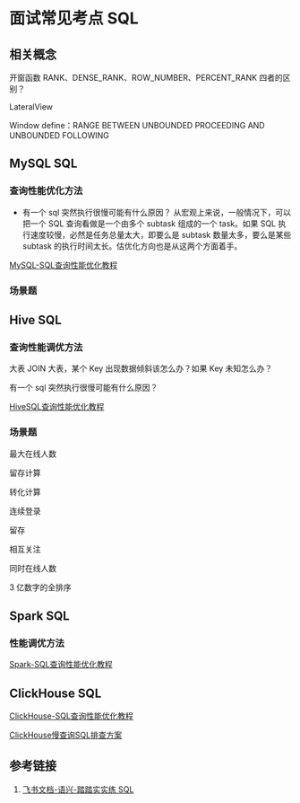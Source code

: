 # 面试常见考点 SQL


## 相关概念

开窗函数 RANK、DENSE_RANK、ROW_NUMBER、PERCENT_RANK 四者的区别？

LateralView

Window define：RANGE BETWEEN UNBOUNDED PROCEEDING AND UNBOUNDED FOLLOWING

## MySQL SQL


### 查询性能优化方法

- 有一个 sql 突然执行很慢可能有什么原因？
从宏观上来说，一般情况下，可以把一个 SQL 查询看做是一个由多个 subtask 组成的一个 task。如果 SQL 执行速度较慢，必然是任务总量太大，即要么是 subtask 数量太多，要么是某些 subtask 的执行时间太长。估优化方向也是从这两个方面着手。


[MySQL-SQL查询性能优化教程](work/component/Back-End/MySQL/solution/MySQL-SQL查询性能优化教程.md)

### 场景题


## Hive SQL


### 查询性能调优方法

大表 JOIN 大表，某个 Key 出现数据倾斜该怎么办？如果 Key 未知怎么办？

有一个 sql 突然执行很慢可能有什么原因？

[HiveSQL查询性能优化教程](work/component/Big-Data/Apache-Hive/Hive-SQL/HiveSQL查询性能优化教程.md)


### 场景题

最大在线人数

留存计算

转化计算

连续登录

留存

相互关注

同时在线人数

3 亿数字的全排序

## Spark SQL


### 性能调优方法

[Spark-SQL查询性能优化教程](work/component/Big-Data/Apache-Spark/Spark-SQL查询性能优化教程.md)


## ClickHouse SQL

[ClickHouse-SQL查询性能优化教程](work/component/Big-Data/ClickHouse/ClickHouse-SQL查询性能优化教程.md)

[ClickHouse慢查询SQL排查方案](work/component/Big-Data/ClickHouse/operation/ClickHouse慢查询SQL排查方案.md)


## 参考链接
1. [飞书文档-语兴-踏踏实实练 SQL](https://oxtwry26ao.feishu.cn/mindnotes/bmncnCxiGnEedT4I8hTHMAwGXtg#mindmap)
